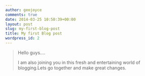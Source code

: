 ```yaml
---
author: geojoyce
comments: true
date: 2014-03-25 10:50:39+00:00
layout: post
slug: my-first-blog-post
title: My first Blog post
wordpress_id: 2
---
```


<blockquote>Hello guys....

I am also joining you in this fresh and entertaining world of blogging.Lets go together and make great changes.</blockquote>
